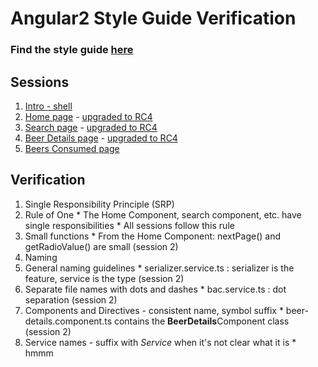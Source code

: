 # Angular2 Style Guide Verification
### Find the style guide [here](https://angular.io/docs/ts/latest/guide/style-guide.html)

## Sessions

1. [Intro - shell](http://plnkr.co/edit/PNagJuu0kuSdtQVVILPP?p=preview)
1. [Home page](https://plnkr.co/edit/CkaUN4?p=preview) - [upgraded to RC4](http://plnkr.co/edit/DDjowr23cqbiygwuttn9?p=preview)
1. [Search page](https://plnkr.co/edit/20ssm8OyGxC9JpHLIcjQ?p=preview) - [upgraded to RC4](http://plnkr.co/edit/zRd8hCYzothzrzwWYlC6?p=preview)
1. [Beer Details page](http://plnkr.co/edit/ETPUC6FXi0m1LdQP0rln?p=preview) - [upgraded to RC4](https://plnkr.co/edit/Ue1Y4OZBjdE1vfASA0OB?p=info)
1. [Beers Consumed page](http://plnkr.co/edit/iCzPdA7PQEgS0bRhYgP3?p=preview)

## Verification

1. Single Responsibility Principle (SRP)
  1. Rule of One
    * The Home Component, search component, etc. have single responsibilities
    * All sessions follow this rule
  1. Small functions
    * From the Home Component: nextPage() and getRadioValue() are small (session 2)
1. Naming
  1. General naming guidelines
    * serializer.service.ts : serializer is the feature, service is the type (session 2)
  1. Separate file names with dots and dashes
    * bac.service.ts : dot separation (session 2)
  1. Components and Directives - consistent name, symbol suffix
    * beer-details.component.ts contains the **BeerDetails**Component class (session 2)
  1. Service names - suffix with *Service* when it's not clear what it is
    * hmmm

